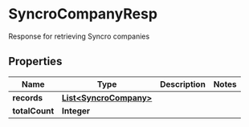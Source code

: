 

# SyncroCompanyResp

Response for retrieving Syncro companies

## Properties

| Name | Type | Description | Notes |
|------------ | ------------- | ------------- | -------------|
|**records** | [**List&lt;SyncroCompany&gt;**](SyncroCompany.md) |  |  |
|**totalCount** | **Integer** |  |  |



